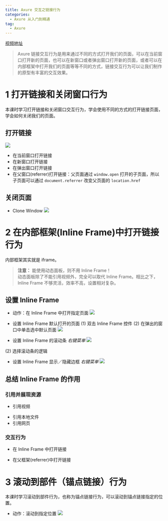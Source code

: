 ```yaml
---
title: Axure 交互之链接行为
categories:
  - Axure 从入门到精通
tag:
  - Axure
---
```



[视频地址](http://www.jikexueyuan.com/course/1708.html)
> Axure 链接交互行为是用来通过不同的方式打开我们的页面，可以在当前窗口打开新的页面，也可以在新窗口或者弹出窗口打开新的页面，或者可以在内部框架中打开我们的页面等等不同的方式，链接交互行为可以让我们制作的原型有丰富的交互效果。   

# 1 打开链接和关闭窗口行为
本课时学习打开链接和关闭窗口交互行为，学会使用不同的方式的打开链接页面，学会如何关闭我们的页面。

## 打开链接
![](http://o7m5xjmtl.bkt.clouddn.com/AD1FDD9E-2219-41ED-A369-CB9ADB776F25.png)

+ 在当前窗口打开链接
+ 在新窗口打开链接
+ 在弹出窗口打开链接
+ 在父窗口(referrer)打开链接：父页面通过 `window.open` 打开的子页面，所以子页面可以通过 `document.referrer` 改变父页面的 `location.href`

## 关闭页面
+ Clone Window
![](http://o7m5xjmtl.bkt.clouddn.com/1FC31756-7E12-4EC2-ABD3-EF67EFA87448.png)


# 2 在内部框架(Inline Frame)中打开链接行为 
内部框架其实就是 iframe。
> **注意：** 能使用动态面板，则不用 Inline Frame！  
> 动态面板除了不能引用视频外，完全可以取代 Inline Frame。相比之下，Inline Frame 不够灵活，效率不高，设置相对复杂。  

## 设置 Inline Frame
+ 动作：在 Inline Frame 中打开指定页面
![](http://o7m5xjmtl.bkt.clouddn.com/C6CBB664-C4B1-4E81-9B56-8AD00B8EE36E.png)

+ 设置 Inline Frame 默认打开的页面
(1) 双击 Inline Frame 控件
(2) 在弹出的窗口中单击选中默认页面
![](http://o7m5xjmtl.bkt.clouddn.com/849FB1DD-BABC-462D-BFB0-030B99BD4438.png)

+ 设置 Inline Frame 的滚动条
*右键菜单*
![](http://o7m5xjmtl.bkt.clouddn.com/5C647433-033F-41AC-B57D-FE71CDB34A16.png)

(2) 选择滚动条的逻辑

+ 设置 Inline Frame 显示／隐藏边框
*右键菜单*
![](http://o7m5xjmtl.bkt.clouddn.com/EDABBEF4-899F-4491-81DD-938ACF086CA4.png)

## 总结 Inline Frame 的作用
### 引用并展现资源
+ 引用视频
* 引用本地文件
* 引用网页

### 交互行为
+ 在 Inline Frame 中打开链接
* 在父框架(referrer)中打开链接

# 3 滚动到部件（锚点链接）行为 
本课时学习滚动到部件行为，也称为锚点链接行为，可以滚动到锚点链接指定的位置。

+ 动作：滚动到指定位置
![](http://o7m5xjmtl.bkt.clouddn.com/4206F536-0885-4D72-8D0E-D41D612186B4.png)